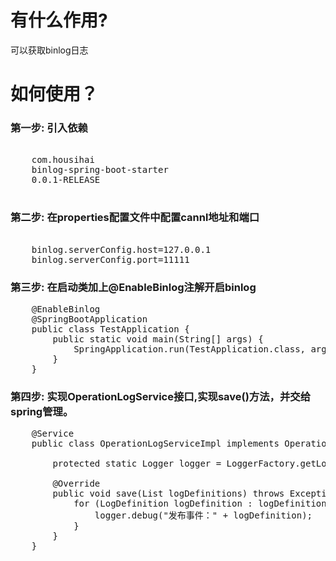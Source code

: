 # 有什么作用?
  可以获取binlog日志
# 如何使用？</h1>
### 第一步: 引入依赖
      
<pre>
   <dependency>
	<groupId>com.housihai</groupId>
	<artifactId>binlog-spring-boot-starter</artifactId>
	<version>0.0.1-RELEASE</version>
   </dependency>
</pre>
### 第二步: 在properties配置文件中配置cannl地址和端口
  
<pre>    
	binlog.serverConfig.host=127.0.0.1
	binlog.serverConfig.port=11111
</pre>

### 第三步: 在启动类加上@EnableBinlog注解开启binlog
     
<pre>
	@EnableBinlog
	@SpringBootApplication
	public class TestApplication {
		public static void main(String[] args) {
			SpringApplication.run(TestApplication.class, args);
		}
	}
</pre>

### 第四步: 实现OperationLogService接口,实现save()方法，并交给spring管理。
        
<pre>
	@Service
	public class OperationLogServiceImpl implements OperationLogService {

		protected static Logger logger = LoggerFactory.getLogger(OperationLogServiceImpl.class);

		@Override
		public void save(List<LogDefinition> logDefinitions) throws Exception {
			for (LogDefinition logDefinition : logDefinitions) {
				logger.debug("发布事件：" + logDefinition);
			}
		}
	}
</pre>
